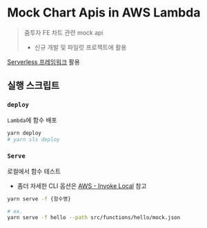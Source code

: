 # Mock Chart Apis in AWS Lambda

> 줌투자 FE 차트 관련 mock api
>
> - 신규 개발 및 파일럿 프로젝트에 활용

[Serverless 프레임워크](https://www.serverless.com/framework) 활용

## 실행 스크립트

### `deploy`

`Lambda`에 함수 배포

```bash
yarn deploy
# yarn sls deploy
```

### `Serve`

로컬에서 함수 테스트

- 좀더 자세한 CLI 옵션은 [AWS - Invoke Local](https://www.serverless.com/framework/docs/providers/aws/cli-reference/invoke-local/) 참고

```bash
yarn serve -f {함수명}

# ex.
yarn serve -f hello --path src/functions/hello/mock.json
```
